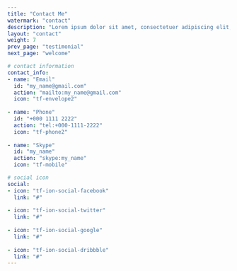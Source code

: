 ```yaml
---
title: "Contact Me"
watermark: "contact"
description: "Lorem ipsum dolor sit amet, consectetuer adipiscing elit, sed diam nonummy nibh euismod tincidunt ut laoreet dolore magna aliquam erat volutpat."
layout: "contact"
weight: 7
prev_page: "testimonial"
next_page: "welcome"

# contact information 
contact_info:
- name: "Email"
  id: "my_name@gmail.com"
  action: "mailto:my_name@gmail.com"
  icon: "tf-envelope2"
  
- name: "Phone"
  id: "+000 1111 2222"
  action: "tel:+000-1111-2222"
  icon: "tf-phone2"
  
- name: "Skype"
  id: "my_name"
  action: "skype:my_name"
  icon: "tf-mobile"

# social icon
social:
- icon: "tf-ion-social-facebook"
  link: "#"
  
- icon: "tf-ion-social-twitter"
  link: "#"
  
- icon: "tf-ion-social-google"
  link: "#"
  
- icon: "tf-ion-social-dribbble"
  link: "#"
---
```

